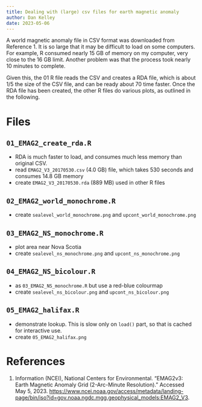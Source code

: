 ```yaml
---
title: Dealing with (large) csv files for earth magnetic anomaly
author: Dan Kelley
date: 2023-05-06
---
```


A world magnetic anomaly file in CSV format was downloaded from Reference 1.  It
is so large that it may be difficult to load on some computers. For example, R
consumed nearly 15 GB of memory on my computer, very close to the 16 GB limit.
Another problem was that the process took nearly 10 minutes to complete.

Given this, the 01 R file reads the CSV and creates a RDA file, which is about
1/5 the size of the CSV file, and can be ready about 70 time faster.  Once the
RDA file has been created, the other R files do various plots, as outlined in
the following.

# Files

## `01_EMAG2_create_rda.R`

* RDA is much faster to load, and consumes much less memory than original CSV.
* read `EMAG2_V3_20170530.csv` (4.0 GB) file, which takes 530 seconds and
  consumes 14.8 GB memory
* create `EMAG2_V3_20170530.rda` (889 MB) used in other R files

## `02_EMAG2_world_monochrome.R`

* create `sealevel_world_monochrome.png` and `upcont_world_monochrome.png`

## `03_EMAG2_NS_monochrome.R`

* plot area near Nova Scotia
* create `sealevel_ns_monochrome.png` and `upcont_ns_monochrome.png`

## `04_EMAG2_NS_bicolour.R`

* as `03_EMAG2_NS_monochrome.R` but use a red-blue colourmap
* create `sealevel_ns_bicolour.png` and `upcont_ns_bicolour.png`

## `05_EMAG2_halifax.R`

* demonstrate lookup.  This is slow only on `load()` part, so that is cached for
  interactive use.
* create `05_EMAG2_halifax.png`


# References

1. Information (NCEI), National Centers for Environmental. “EMAG2v3: Earth
   Magnetic Anomaly Grid (2-Arc-Minute Resolution).” Accessed May 5, 2023.
   https://www.ncei.noaa.gov/access/metadata/landing-page/bin/iso?id=gov.noaa.ngdc.mgg.geophysical_models:EMAG2_V3.

